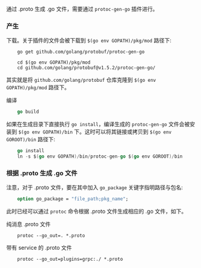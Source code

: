 
通过 .proto 生成 .go 文件，需要通过 `protoc-gen-go` 插件进行。

### 产生

下载。关于插件的文件会被下载到 `$(go env GOPATH)/pkg/mod` 路径下:
```shell
    go get github.com/golang/protobuf/protoc-gen-go

    cd $(go env GOPATH)/pkg/mod
    cd github.com/golang/protobuf@v1.5.2/protoc-gen-go/
```
其实就是将 `github.com/golang/protobuf` 仓库克隆到 `$(go env GOPATH)/pkg/mod` 路径下。

编译
```go
    go build
```

如果在生成目录下直接执行 `go install`，编译生成的 `protoc-gen-go` 文件会被安装到 `$(go env GOPATH)/bin` 下。这时可以将其链接或拷贝到 `$(go env GOROOT)/bin` 路径下:
```go
    go install
    ln -s $(go env GOPATH)/bin/protoc-gen-go $(go env GOROOT)/bin
```


### 根据 .proto 生成 .go 文件

注意，对于 .proto 文件，要在其中加入 `go_package` 关键字指明路径与包名:
```proto
    option go_package = "file_path;pkg_name";
```

此时已经可以通过 `protoc` 命令根据 .proto 文件生成相应的 .go 文件，如下。

纯消息 .proto 文件
```shell
    protoc --go_out=. *.proto
```

带有 service 的 .proto 文件
```shell
    protoc --go_out=plugins=grpc:./ *.proto
```
